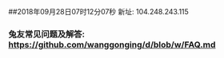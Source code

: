 ##2018年09月28日07时12分07秒 新址: 104.248.243.115
### 兔友常见问题及解答: https://github.com/wanggonging/d/blob/w/FAQ.md
